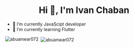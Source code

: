 <h1 align="center">Hi 👋, I'm Ivan Chaban</h1>

- 🔭 I’m currently JavaScipt developer
- 🌱 I’m currently learning Flutter

<p><img align="left" src="https://github-readme-stats.vercel.app/api/top-langs/?username=zanusilker&layout=compact&hide=html" alt="abuanwar072" /></p>

<p>&nbsp;<img align="center" src="https://github-readme-stats.vercel.app/api?username=zanusilker&show_icons=true" alt="abuanwar072" /></p>

